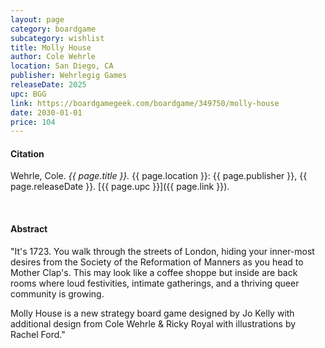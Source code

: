 ```yaml
---
layout: page
category: boardgame
subcategory: wishlist
title: Molly House
author: Cole Wehrle
location: San Diego, CA
publisher: Wehrlegig Games
releaseDate: 2025
upc: BGG
link: https://boardgamegeek.com/boardgame/349750/molly-house
date: 2030-01-01
price: 104
---
```


#### Citation

Wehrle, Cole. *{{ page.title }}.* {{ page.location }}: {{ page.publisher }}, {{ page.releaseDate }}. [{{ page.upc }}]({{ page.link }}).

<br>


#### Abstract

"It's 1723. You walk through the streets of London, hiding your inner-most desires from the Society of the Reformation of Manners as you head to Mother Clap's. This may look like a coffee shoppe but inside are back rooms where loud festivities, intimate gatherings, and a thriving queer community is growing.

Molly House is a new strategy board game designed by Jo Kelly with additional design from Cole Wehrle & Ricky Royal with illustrations by Rachel Ford."
